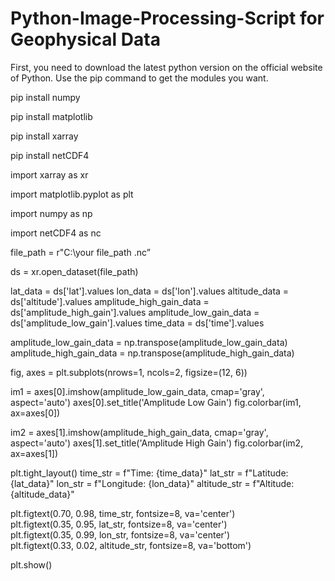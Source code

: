 # Python-Image-Processing-Script for Geophysical Data


First, you need to download the latest python version on the official website of Python. Use the pip command to get the modules you want.

pip install numpy

pip install matplotlib

pip install xarray

pip install netCDF4


import xarray as xr

import matplotlib.pyplot as plt

import numpy as np

import netCDF4 as nc

file_path = r"C:\your file_path .nc”

ds = xr.open_dataset(file_path)

lat_data = ds['lat'].values
lon_data = ds['lon'].values
altitude_data = ds['altitude'].values
amplitude_high_gain_data = ds['amplitude_high_gain'].values
amplitude_low_gain_data = ds['amplitude_low_gain'].values
time_data = ds['time'].values

amplitude_low_gain_data = np.transpose(amplitude_low_gain_data)
amplitude_high_gain_data = np.transpose(amplitude_high_gain_data)

fig, axes = plt.subplots(nrows=1, ncols=2, figsize=(12, 6))

im1 = axes[0].imshow(amplitude_low_gain_data, cmap='gray', aspect='auto')
axes[0].set_title('Amplitude Low Gain')
fig.colorbar(im1, ax=axes[0])

im2 = axes[1].imshow(amplitude_high_gain_data, cmap='gray', aspect='auto')
axes[1].set_title('Amplitude High Gain')
fig.colorbar(im2, ax=axes[1]) 

plt.tight_layout() 
time_str = f"Time: {time_data}"
lat_str = f"Latitude: {lat_data}"
lon_str = f"Longitude: {lon_data}"
altitude_str = f"Altitude: {altitude_data}"

plt.figtext(0.70, 0.98, time_str, fontsize=8, va='center')      
plt.figtext(0.35, 0.95, lat_str, fontsize=8, va='center')   
plt.figtext(0.35, 0.99, lon_str, fontsize=8, va='center')  
plt.figtext(0.33, 0.02, altitude_str, fontsize=8, va='bottom')

plt.show()
